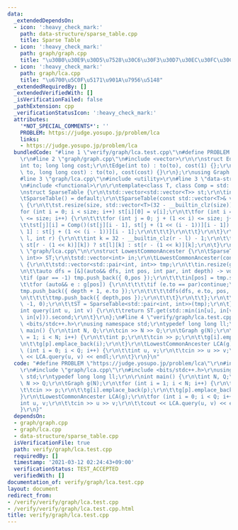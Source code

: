 ```yaml
---
data:
  _extendedDependsOn:
  - icon: ':heavy_check_mark:'
    path: data-structure/sparse_table.cpp
    title: Sparse Table
  - icon: ':heavy_check_mark:'
    path: graph/graph.cpp
    title: "\u30B0\u30E9\u30D5\u7528\u30C6\u30F3\u30D7\u30EC\u30FC\u30C8"
  - icon: ':heavy_check_mark:'
    path: graph/lca.cpp
    title: "\u6700\u5C0F\u5171\u901A\u7956\u5148"
  _extendedRequiredBy: []
  _extendedVerifiedWith: []
  _isVerificationFailed: false
  _pathExtension: cpp
  _verificationStatusIcon: ':heavy_check_mark:'
  attributes:
    '*NOT_SPECIAL_COMMENTS*': ''
    PROBLEM: https://judge.yosupo.jp/problem/lca
    links:
    - https://judge.yosupo.jp/problem/lca
  bundledCode: "#line 1 \"verify/graph/lca.test.cpp\"\n#define PROBLEM \"https://judge.yosupo.jp/problem/lca\"\
    \r\n#line 2 \"graph/graph.cpp\"\n#include <vector>\r\n\r\nstruct Edge {\r\n\t\
    int to; long long cost;\r\n\tEdge(int to) : to(to), cost(1) {};\r\n\tEdge(int\
    \ to, long long cost) : to(to), cost(cost) {}\r\n};\r\nusing Graph = std::vector<std::vector<Edge>>;\n\
    #line 3 \"graph/lca.cpp\"\n#include <utility>\r\n#line 3 \"data-structure/sparse_table.cpp\"\
    \n#include <functional>\r\n\r\ntemplate<class T, class Comp = std::less<T> >\r\
    \nstruct SparseTable {\r\n\tstd::vector<std::vector<T>> st;\r\n\tint size;\r\n\
    \tSparseTable() = default;\r\n\tSparseTable(const std::vector<T>& v) : size(v.size())\
    \ {\r\n\t\tst.resize(size, std::vector<T>(32 - __builtin_clz(size)));\r\n\t\t\
    for (int i = 0; i < size; i++) st[i][0] = v[i];\r\n\t\tfor (int i = 1; (1 << i)\
    \ <= size; i++) {\r\n\t\t\tfor (int j = 0; j + (1 << i) <= size; j++) {\r\n\t\t\
    \t\tst[j][i] = Comp()(st[j][i - 1], st[j + (1 << (i - 1))][i - 1]) ? st[j][i -\
    \ 1] : st[j + (1 << (i - 1))][i - 1];\r\n\t\t\t}\r\n\t\t}\r\n\t}\r\n\tT get(int\
    \ l, int r) {\r\n\t\tint k = 32 - __builtin_clz(r - l) - 1;\r\n\t\treturn Comp()(st[l][k],\
    \ st[r - (1 << k)][k]) ? st[l][k] : st[r - (1 << k)][k];\r\n\t}\r\n};\n#line 6\
    \ \"graph/lca.cpp\"\n\r\nstruct LowestCommonAncester {\r\n\tSparseTable<std::pair<int,\
    \ int>> ST;\r\n\tstd::vector<int> in;\r\n\tLowestCommonAncester(const Graph& g)\
    \ {\r\n\t\tstd::vector<std::pair<int, int>> tmp;\r\n\t\tin.resize(g.size());\r\
    \n\t\tauto dfs = [&](auto&& dfs, int pos, int par, int depth) -> void {\r\n\t\t\
    \tif (par == -1) tmp.push_back({ 0,pos });\r\n\t\t\tin[pos] = tmp.size();\r\n\t\
    \t\tfor (auto&& e : g[pos]) {\r\n\t\t\t\tif (e.to == par)continue;\r\n\t\t\t\t\
    tmp.push_back({ depth + 1, e.to });\r\n\t\t\t\tdfs(dfs, e.to, pos, depth + 1);\r\
    \n\t\t\t\ttmp.push_back({ depth,pos });\r\n\t\t\t}\r\n\t\t};\r\n\t\tdfs(dfs, 0,\
    \ -1, 0);\r\n\t\tST = SparseTable<std::pair<int, int>>(tmp);\r\n\t}\r\n\r\n\t\
    int query(int u, int v) {\r\n\t\treturn ST.get(std::min(in[u], in[v]) - 1, std::max(in[u],\
    \ in[v])).second;\r\n\t}\r\n};\n#line 4 \"verify/graph/lca.test.cpp\"\n#include\
    \ <bits/stdc++.h>\r\nusing namespace std;\r\ntypedef long long ll;\r\n\r\nint\
    \ main() {\r\n\tint N, Q;\r\n\tcin >> N >> Q;\r\n\tGraph g(N);\r\n\tfor (int i\
    \ = 1; i < N; i++) {\r\n\t\tint p;\r\n\t\tcin >> p;\r\n\t\tg[i].emplace_back(p);\r\
    \n\t\tg[p].emplace_back(i);\r\n\t}\r\n\tLowestCommonAncester LCA(g);\r\n\tfor\
    \ (int i = 0; i < Q; i++) {\r\n\t\tint u, v;\r\n\t\tcin >> u >> v;\r\n\t\tcout\
    \ << LCA.query(u, v) << endl;\r\n\t}\r\n}\n"
  code: "#define PROBLEM \"https://judge.yosupo.jp/problem/lca\"\r\n#include \"graph/graph.cpp\"\
    \r\n#include \"graph/lca.cpp\"\r\n#include <bits/stdc++.h>\r\nusing namespace\
    \ std;\r\ntypedef long long ll;\r\n\r\nint main() {\r\n\tint N, Q;\r\n\tcin >>\
    \ N >> Q;\r\n\tGraph g(N);\r\n\tfor (int i = 1; i < N; i++) {\r\n\t\tint p;\r\n\
    \t\tcin >> p;\r\n\t\tg[i].emplace_back(p);\r\n\t\tg[p].emplace_back(i);\r\n\t\
    }\r\n\tLowestCommonAncester LCA(g);\r\n\tfor (int i = 0; i < Q; i++) {\r\n\t\t\
    int u, v;\r\n\t\tcin >> u >> v;\r\n\t\tcout << LCA.query(u, v) << endl;\r\n\t\
    }\r\n}"
  dependsOn:
  - graph/graph.cpp
  - graph/lca.cpp
  - data-structure/sparse_table.cpp
  isVerificationFile: true
  path: verify/graph/lca.test.cpp
  requiredBy: []
  timestamp: '2021-03-12 02:24:43+09:00'
  verificationStatus: TEST_ACCEPTED
  verifiedWith: []
documentation_of: verify/graph/lca.test.cpp
layout: document
redirect_from:
- /verify/verify/graph/lca.test.cpp
- /verify/verify/graph/lca.test.cpp.html
title: verify/graph/lca.test.cpp
---
```

